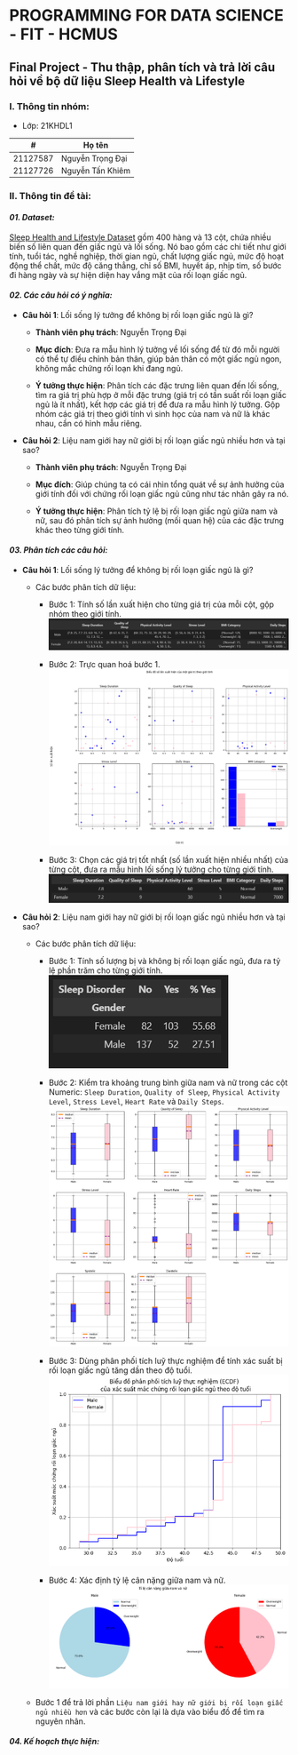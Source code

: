 # PROGRAMMING FOR DATA SCIENCE - FIT - HCMUS

## Final Project - Thu thập, phân tích và trả lời câu hỏi về bộ dữ liệu Sleep Health và Lifestyle

### I. Thông tin nhóm:

- Lớp: 21KHDL1

| #        | Họ tên           |
| -------- | ---------------- |
| 21127587 | Nguyễn Trọng Đại |
| 21127726 | Nguyễn Tấn Khiêm |

### II. Thông tin đề tài:

#### **_01. Dataset:_**

[Sleep Health and Lifestyle Dataset](https://www.kaggle.com/datasets/uom190346a/sleep-health-and-lifestyle-dataset) gồm 400 hàng và 13 cột, chứa nhiều biến số liên quan đến giấc ngủ và lối sống. Nó bao gồm các chi tiết như giới tính, tuổi tác, nghề nghiệp, thời gian ngủ, chất lượng giấc ngủ, mức độ hoạt động thể chất, mức độ căng thẳng, chỉ số BMI, huyết áp, nhịp tim, số bước đi hàng ngày và sự hiện diện hay vắng mặt của rối loạn giấc ngủ.

#### **_02. Các câu hỏi có ý nghĩa:_**

- **Câu hỏi 1**: Lối sống lý tưởng để không bị rối loạn giấc ngủ là gì?

    - **Thành viên phụ trách**: Nguyễn Trọng Đại
    
    - **Mục đích**: Đưa ra mẫu hình lý tưởng về lối sống để từ đó mỗi người có thể tự điều chỉnh bản thân, giúp bản thân có một giấc ngủ ngon, không mắc chứng rối loạn khi đang ngủ.

    - **Ý tưởng thực hiện**: Phân tích các đặc trưng liên quan đến lối sống, tìm ra giá trị phù hợp ở mỗi đặc trưng (giá trị có tần suất rối loạn giấc ngủ là ít nhất), kết hợp các giá trị để đưa ra mẫu hình lý tưởng. Gộp nhóm các giá trị theo giới tính vì sinh học của nam và nữ là khác nhau, cần có hình mẫu riêng.

- **Câu hỏi 2**: Liệu nam giới hay nữ giới bị rối loạn giấc ngủ nhiều hơn và tại sao?

    - **Thành viên phụ trách**: Nguyễn Trọng Đại

    - **Mục đích**: Giúp chúng ta có cái nhìn tổng quát về sự ảnh hưởng của giới tính đối với chứng rối loạn giấc ngủ cũng như tác nhân gây ra nó.

    - **Ý tưởng thực hiện**: Phân tích tỷ lệ bị rối loạn giấc ngủ giữa nam và nữ, sau đó phân tích sự ảnh hưởng (mối quan hệ) của các đặc trưng khác theo từng giới tính.

#### **_03. Phân tích các câu hỏi:_**

- **Câu hỏi 1**: Lối sống lý tưởng để không bị rối loạn giấc ngủ là gì?

    - Các bước phân tích dữ liệu:

        - Bước 1: Tính số lần xuất hiện cho từng giá trị của mỗi cột, gộp nhóm theo giới tính.
![Q1-B1](./Images/q1_b1.png)

        - Bước 2: Trực quan hoá bước 1.
![Q1-B2](./Images/q1_b2.png)

        - Bước 3: Chọn các giá trị tốt nhất (số lần xuất hiện nhiều nhất) của từng cột, đưa ra mẫu hình lối sống lý tưởng cho từng giới tính.
![Q1-B3](./Images/q1_b3.png)

- **Câu hỏi 2**: Liệu nam giới hay nữ giới bị rối loạn giấc ngủ nhiều hơn và tại sao?

    - Các bước phân tích dữ liệu:

        - Bước 1: Tính số lượng bị và không bị rối loạn giấc ngủ, đưa ra tỷ lệ phần trăm cho từng giới tính.
![Q2-B1](./Images/q2_b1.png)

        - Bước 2: Kiểm tra khoảng trung bình giữa nam và nữ trong các cột Numeric: `Sleep Duration`, `Quality of Sleep`, `Physical Activity Level`, `Stress Level`, `Heart Rate` và `Daily Steps`.
![Q2-B2](./Images/q2_b2.png)

        - Bước 3: Dùng phân phối tích luỹ thực nghiệm để tính xác suất bị rối loạn giấc ngủ tăng dần theo độ tuổi.
![Q2-B3](./Images/q2_b3.png)

        - Bước 4: Xác định tỷ lệ cân nặng giữa nam và nữ.
![Q2-B4](./Images/q2_b4.png)

    - Bước 1 để trả lời phần `Liệu nam giới hay nữ giới bị rối loạn giấc ngủ nhiều hơn` và các bước còn lại là dựa vào biểu đồ để tìm ra nguyên nhân.

#### **_04. Kế hoạch thực hiện:_**